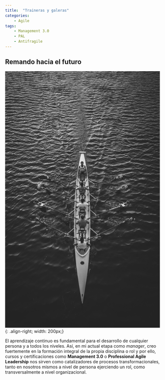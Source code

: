 ```yaml
---
title:  "Traineras y galeras"
categories: 
    - Agile
tags:
    - Management 3.0
    - PAL
    - Antifragile
---
```


## Remando hacia el futuro 

![Photo by Matteo Vistocco on Unsplash](/assets/images/matteo-vistocco-240766-unsplash.jpg){: .align-right; width: 200px;} 

El aprendizaje continuo es fundamental para el desarrollo de cualquier persona y a todos los niveles. Así, en mi actual etapa como *manager*, creo fuertemente en la formación integral de la propia disciplina o rol y por ello, cursos y certificaciones como **Management 3.0** o **Professional Agile Leadership** nos sirven como catalizadores de procesos transformacionales, tanto en nosotros mismos a nivel de persona ejerciendo un rol, como transversalmente a nivel organizacional.

